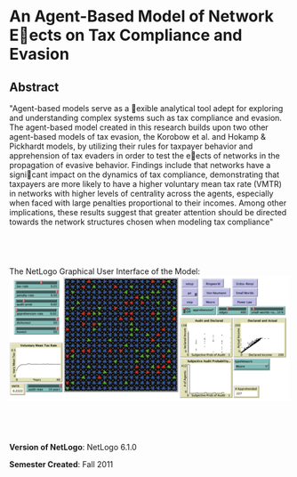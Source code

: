 # An Agent-Based Model of Network Eects on Tax Compliance and Evasion


## Abstract

"Agent-based models serve as a exible analytical tool adept for exploring and understanding complex systems such as tax compliance and evasion. The agent-based model created in this research builds upon two other agent-based models of tax evasion, the Korobow et al. and Hokamp & Pickhardt models, by utilizing their rules for taxpayer behavior and apprehension of tax evaders in order to test the eects
of networks in the propagation of evasive behavior. Findings include that networks have a signicant impact on the dynamics of tax compliance, demonstrating that taxpayers are more likely to have a higher voluntary mean tax rate (VMTR) in networks with higher levels of centrality across the agents, especially when faced with large penalties proportional to their incomes. Among other implications, these results suggest that greater attention should be directed towards the network structures chosen when modeling tax compliance"

## &nbsp;

The NetLogo Graphical User Interface of the Model: 
![The NetLogo Graphical User Interface](GUI.png)

## &nbsp;

**Version of NetLogo**: NetLogo 6.1.0

**Semester Created**: Fall 2011

